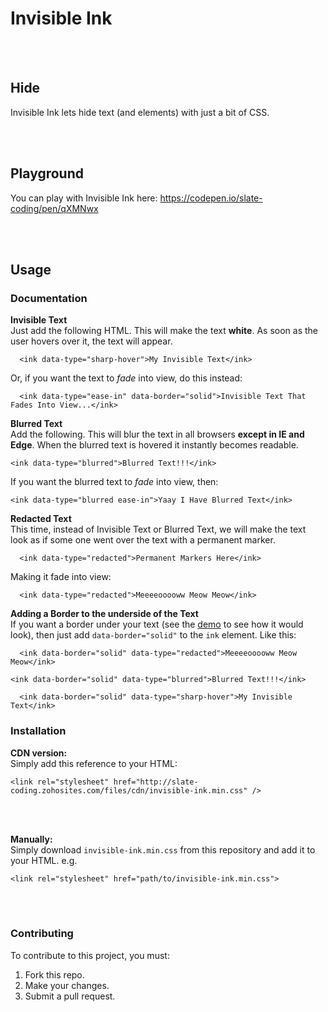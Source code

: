 <h1>Invisible Ink</h1>

<p><br />
<br /></p>

<h2>Hide</h2>

<p>Invisible Ink lets hide text (and elements) with just a bit of CSS.</p>

<p><br />
<br /></p>

<h2>Playground</h2>

<p>You can play with Invisible Ink here: <a href="https://codepen.io/slate-coding/pen/qXMNwx">https://codepen.io/slate-coding/pen/qXMNwx</a></p>

<p><br />
<br /></p>

<h2>Usage</h2>

<h3>Documentation</h3>

<p><strong>Invisible Text</strong><br>
Just add the following HTML. This will make the text <strong>white</strong>. As soon as the user hovers over it, the text will appear.</p>

<pre><code class="html">  &lt;ink data-type=&quot;sharp-hover&quot;&gt;My Invisible Text&lt;/ink&gt;
</code></pre>

<p>Or, if you want the text to <em>fade</em> into view, do this instead:</p>

<pre><code class="html">  &lt;ink data-type=&quot;ease-in&quot; data-border=&quot;solid&quot;&gt;Invisible Text That Fades Into View...&lt;/ink&gt;
</code></pre>

<p><strong>Blurred Text</strong><br>
Add the following. This will blur the text in all browsers <strong>except in IE and Edge</strong>. When the blurred text is hovered it instantly becomes readable.</p>

<pre><code class="html">&lt;ink data-type=&quot;blurred&quot;&gt;Blurred Text!!!&lt;/ink&gt;
</code></pre>

<p>If you want the blurred text to <em>fade</em> into view, then:</p>

<pre><code class="html">&lt;ink data-type=&quot;blurred ease-in&quot;&gt;Yaay I Have Blurred Text&lt;/ink&gt;
</code></pre>

<p><strong>Redacted Text</strong><br>
This time, instead of Invisible Text or Blurred Text, we will make the text look as if some one went over the text with a permanent marker.</p>

<pre><code class="html">  &lt;ink data-type=&quot;redacted&quot;&gt;Permanent Markers Here&lt;/ink&gt; 
</code></pre>

<p>Making it fade into view:</p>

<pre><code class="html">  &lt;ink data-type=&quot;redacted&quot;&gt;Meeeeooooww Meow Meow&lt;/ink&gt; 
</code></pre>

<p><strong>Adding a Border to the underside of the Text</strong><br>
If you want a border under your text (see  the <a href="https://codepen.io/slate-coding/pen/qXMNwx">demo</a> to see how it would look), then just add <code>data-border=&quot;solid&quot;</code> to the <code>ink</code> element. Like this:</p>

<pre><code class="html">  &lt;ink data-border=&quot;solid&quot; data-type=&quot;redacted&quot;&gt;Meeeeooooww Meow Meow&lt;/ink&gt; 
</code></pre>

<pre><code class="html">&lt;ink data-border=&quot;solid&quot; data-type=&quot;blurred&quot;&gt;Blurred Text!!!&lt;/ink&gt;
</code></pre>

<pre><code class="html">  &lt;ink data-border=&quot;solid&quot; data-type=&quot;sharp-hover&quot;&gt;My Invisible Text&lt;/ink&gt;
</code></pre>

<h3>Installation</h3>

<p><strong>CDN version:</strong><br>
Simply add this reference to your HTML:</p>

<pre><code class="html">&lt;link rel=&quot;stylesheet&quot; href=&quot;http://slate-coding.zohosites.com/files/cdn/invisible-ink.min.css&quot; /&gt;
</code></pre>

<p><br />
<br /></p>

<p><strong>Manually:</strong><br>
Simply download <code>invisible-ink.min.css</code> from this repository and add it to your HTML. e.g.</p>

<pre><code class="html">&lt;link rel=&quot;stylesheet&quot; href=&quot;path/to/invisible-ink.min.css&quot;&gt;
</code></pre>

<p><br />
<br /></p>

<h3>Contributing</h3>

<p>To contribute to this project, you must:</p>

<ol>
<li>Fork this repo.</li>
<li>Make your changes.</li>
<li>Submit a pull request.</li>
</ol>
